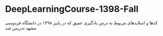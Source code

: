 # DeepLearningCourse-1398-Fall
کدها و اسلایدهای مربوط به درس یادگیری عمیق که در پاییز ۱۳۹۸ در دانشگاه فردوسی مشهد تدریس شد
